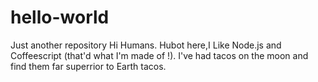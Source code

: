 # hello-world
Just another repository
Hi Humans.
Hubot here,I Like Node.js and Coffeescript (that'd what I'm made of !).
I've had tacos on the moon and find them far superrior to Earth tacos.
